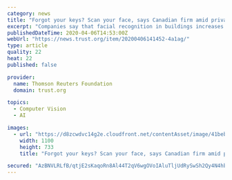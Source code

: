 ```yaml
---
category: news
title: "Forgot your keys? Scan your face, says Canadian firm amid privacy concerns"
excerpt: "Companies say that facial recognition in buildings increases safety but activists warn that residents do not realise the extent of lost privacy"
publishedDateTime: 2020-04-06T14:53:00Z
webUrl: "https://news.trust.org/item/20200406141452-4a1ag/"
type: article
quality: 22
heat: 22
published: false

provider:
  name: Thomson Reuters Foundation
  domain: trust.org

topics:
  - Computer Vision
  - AI

images:
  - url: "https://d8zcwdvc14g2e.cloudfront.net/contentAsset/image/41bebc82-bea7-45cf-936a-6323e6c78981/image/byInode/1/filter/Resize,Jpeg/jpeg_q/70/resize_w/1100"
    width: 1100
    height: 733
    title: "Forgot your keys? Scan your face, says Canadian firm amid privacy concerns"

secured: "AzBNVLRLfB/qtjE2sKaqoRn8Al44T2qV6wgOVoIAluTljUdRySwSh2Qy4N4hbA6g9nfS8w9M21JBtHceSqxXw9KfaUtQ7pDUx/iWSd5MmXDCeRmyHdrNfylamTqW7wgAGCRdr7pPhZj3sPMN9yAGOqYNa5zmDYeiahsGjbm20YU7LAUdB4bQ9vqySyuTHV6++sy+/FAEsQVzfiT5boAiCFD+GSr86uGUAR4KXC3oeqUFDQbFX/kUCd9i7lohZjiMnkqdGaqp/DIz7PqRchDQQVaW+CwBE4O1CXG6fHADSb5ss3AZf2Tb+y7Rgwfwer9A;3LljZXpzEQJ1OjM1cwsNAg=="
---
```


